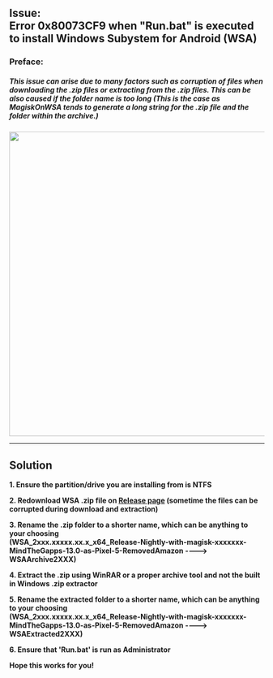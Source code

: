 ## Issue: </br> Error 0x80073CF9 when "Run.bat" is executed to install Windows Subystem for Android (WSA)
### Preface:
##### This issue can arise due to many factors such as corruption of files when downloading the .zip files or extracting from the .zip files. This can be also caused if the folder name is too long (This is the case as MagiskOnWSA tends to generate a long string for the .zip file and the folder within the archive.)

<img src="https://user-images.githubusercontent.com/68516357/219852713-fde4520d-9fa8-4c8b-80e6-ac2adecbeae9.png" style="width: 600px;"/>  

---
## Solution

**1. Ensure the partition/drive you are installing from is NTFS**

**2. Redownload WSA .zip file on [Release page](https://github.com/YT-Advanced/WSA-Script/releases/latest) (sometime the files can be corrupted during download and extraction)**

**3. Rename the .zip folder to a shorter name, which can be anything to your choosing </br> (WSA_2xxx.xxxxx.xx.x_x64_Release-Nightly-with-magisk-xxxxxxx-MindTheGapps-13.0-as-Pixel-5-RemovedAmazon ----> WSAArchive2XXX)**

**4. Extract the .zip using WinRAR or a proper archive tool and not the built in Windows .zip extractor** 

**5. Rename the extracted folder to a shorter name, which can be anything to your choosing </br> (WSA_2xxx.xxxxx.xx.x_x64_Release-Nightly-with-magisk-xxxxxxx-MindTheGapps-13.0-as-Pixel-5-RemovedAmazon ----> WSAExtracted2XXX)**

**6. Ensure that 'Run.bat' is run as Administrator**

**Hope this works for you!**
